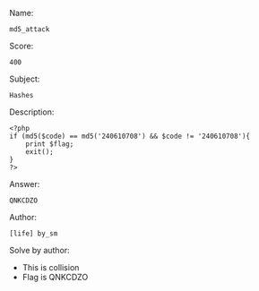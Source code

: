 Name:

	md5_attack

Score:

	400

Subject:

	Hashes

Description:

	<?php
	if (md5($code) == md5('240610708') && $code != '240610708'){
		print $flag;
		exit();
	}
	?>

Answer:

	QNKCDZO

Author:

	[life] by_sm

Solve by author:

* This is collision
* Flag is QNKCDZO
